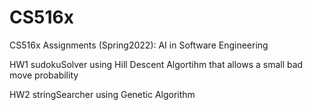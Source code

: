 # CS516x
CS516x Assignments (Spring2022): AI in Software Engineering 

HW1
sudokuSolver using Hill Descent Algortihm that allows a small bad move probability

HW2
stringSearcher using Genetic Algorithm 
